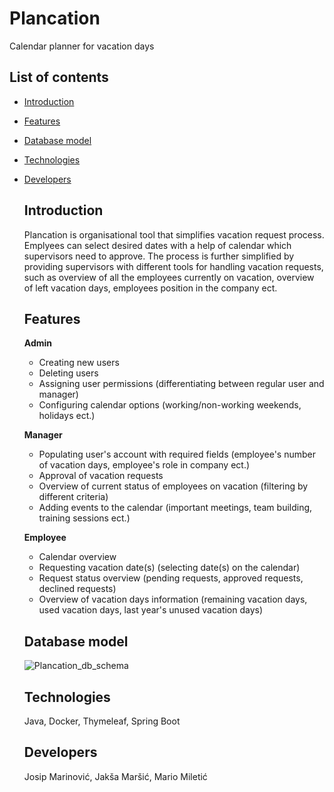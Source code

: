 # Plancation
Calendar planner for vacation days

## List of contents
- [Introduction](https://github.com/OSS-Java-Seminar-2023/Plancation#introduction)
- [Features](https://github.com/OSS-Java-Seminar-2023/Plancation#features)
- [Database model](https://github.com/OSS-Java-Seminar-2023/Plancation#database-model)
- [Technologies](https://github.com/OSS-Java-Seminar-2023/Plancation#technologies)
- [Developers](https://github.com/OSS-Java-Seminar-2023/Plancation#developers)

  ## Introduction
  Plancation is organisational tool that simplifies vacation request process. Emplyees can select desired dates with a help of calendar which supervisors     need to approve. The process is further simplified by providing supervisors with different tools for handling vacation requests, such as overview of        all the employees currently on vacation, overview of left vacation days, employees position in the company ect.

  ## Features
  **Admin**
    - Creating new users
    - Deleting users
    - Assigning user permissions (differentiating between regular user and manager)
    - Configuring calendar options (working/non-working weekends, holidays ect.)

  **Manager**
    - Populating user's account with required fields (employee's number of vacation days, employee's role in company ect.)
    - Approval of vacation requests
    - Overview of current status of employees on vacation (filtering by different criteria)
    - Adding events to the calendar (important meetings, team building, training sessions ect.)

  **Employee**
    - Calendar overview
    - Requesting vacation date(s) (selecting date(s) on the calendar)
    - Request status overview (pending requests, approved requests, declined requests)
    - Overview of vacation days information (remaining vacation days, used vacation days, last year's unused vacation days)

  ## Database model

  ![Plancation_db_schema](https://github.com/OSS-Java-Seminar-2023/Plancation/assets/92264175/ba9d9d9a-48fa-4144-ab09-612e5d9b0e47)


  ## Technologies
  Java, Docker, Thymeleaf, Spring Boot

  ## Developers
  Josip Marinović, Jakša Maršić, Mario Miletić
